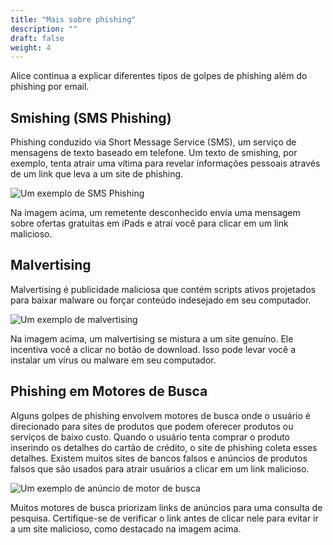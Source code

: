 ```yaml
---
title: "Mais sobre phishing"
description: ""
draft: false
weight: 4
---
```


Alice continua a explicar diferentes tipos de golpes de phishing além do phishing por email.

## Smishing (SMS Phishing)

Phishing conduzido via Short Message Service (SMS), um serviço de mensagens de texto baseado em telefone. Um texto de smishing, por exemplo, tenta atrair uma vítima para revelar informações pessoais através de um link que leva a um site de phishing.

![Um exemplo de SMS Phishing](../media/SMS.JPG?classes=border,shadow)

Na imagem acima, um remetente desconhecido envia uma mensagem sobre ofertas gratuitas em iPads e atrai você para clicar em um link malicioso.

## Malvertising 

Malvertising é publicidade maliciosa que contém scripts ativos projetados para baixar malware ou forçar conteúdo indesejado em seu computador.

![Um exemplo de malvertising](../media/malvertising.png?height=450px)

Na imagem acima, um malvertising se mistura a um site genuíno. Ele incentiva você a clicar no botão de download. Isso pode levar você a instalar um vírus ou malware em seu computador.

## Phishing em Motores de Busca

Alguns golpes de phishing envolvem motores de busca onde o usuário é direcionado para sites de produtos que podem oferecer produtos ou serviços de baixo custo. Quando o usuário tenta comprar o produto inserindo os detalhes do cartão de crédito, o site de phishing coleta esses detalhes. Existem muitos sites de bancos falsos e anúncios de produtos falsos que são usados para atrair usuários a clicar em um link malicioso.

![Um exemplo de anúncio de motor de busca](../media/search_engine.png?height=450px)

Muitos motores de busca priorizam links de anúncios para uma consulta de pesquisa. Certifique-se de verificar o link antes de clicar nele para evitar ir a um site malicioso, como destacado na imagem acima.
